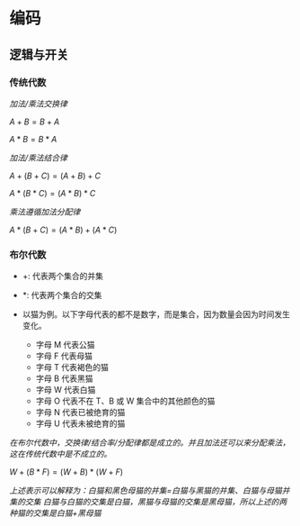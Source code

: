 # 编码



## 逻辑与开关

### 传统代数

*加法/乘法交换律*

$A+B = B+A$

$A*B = B*A$

*加法/乘法结合律*

$A+(B+C) = (A+B)+C$

$A*(B*C) = (A*B)*C$

*乘法遵循加法分配律*

$A*(B+C) = (A*B)+(A*C)$

### 布尔代数

- +: 代表两个集合的并集
- *: 代表两个集合的交集


- 以猫为例。以下字母代表的都不是数字，而是集合，因为数量会因为时间发生变化。
  - 字母 M 代表公猫
  - 字母 F 代表母猫
  - 字母 T 代表褐色的猫
  - 字母 B 代表黑猫
  - 字母 W 代表白猫
  - 字母 O 代表不在 T、B 或 W 集合中的其他颜色的猫
  - 字母 N 代表已被绝育的猫
  - 字母 U 代表未被绝育的猫


*在布尔代数中，交换律/结合率/分配律都是成立的。并且加法还可以来分配乘法，这在传统代数中是不成立的。*

$W+(B*F) = (W+B)*(W+F)$

*上述表示可以解释为：白猫和黑色母猫的并集=白猫与黑猫的并集、白猫与母猫并集的交集*
*白猫与白猫的交集是白猫，黑猫与母猫的交集是黑母猫，所以上述的两种猫的交集是白猫+黑母猫*
